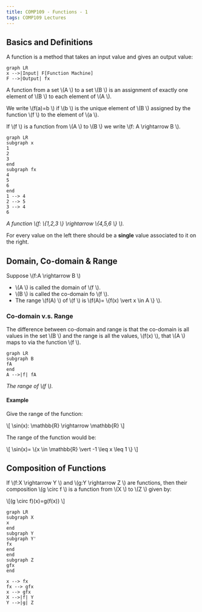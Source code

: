 ```yaml
---
title: COMP109 - Functions - 1
tags: COMP109 Lectures
---
```

## Basics and Definitions
A function is a method that takes an input value and gives an output value:

```mermaid
graph LR
x -->|Input| F[Function Machine]
F -->|Output| fx
```

A function from a set  \\(A \\) to a set  \\(B \\) is an assignment of exactly one element of  \\(B \\) to each element of  \\(A \\).

We write  \\(f(a)=b \\) if  \\(b \\) is the unique element of  \\(B \\) assigned by the function  \\(f \\) to the element of  \\(a \\).

If  \\(f \\) is a function from  \\(A \\) to  \\(B \\) we write  \\(f: A \\rightarrow B \\).

```mermaid
graph LR
subgraph x
1
2
3
end 
subgraph fx
4
5
6
end
1 --> 4
2 --> 5
3 --> 4
6
```
*A function  \\(f: \\{1,2,3 \\}  \\rightarrow  \\{4,5,6 \\} \\).*

For every value on the left there should be a **single** value associated to it on the right.

## Domain, Co-domain & Range
Suppose  \\(f:A \\rightarrow B \\)

*  \\(A \\) is called the domain of  \\(f \\).
*  \\(B \\) is called the co-domain fo  \\(f \\).
* The range  \\(f(A) \\) of  \\(f \\) is  \\(f(A)= \\{f(x) \\vert x \\in A \\} \\).

### Co-domain v.s. Range
The difference between co-domain and range is that the co-domain is all values in the set  \\(B \\) and the range is all the values,  \\(f(x) \\), that  \\(A \\) maps to via the function  \\(f \\).

```mermaid
graph LR
subgraph B
fA
end
A -->|f| fA
```
*The range of  \\(f \\).*

#### Example
Give the range of the function:

 \\[ \\sin(x): \\mathbb{R} \\rightarrow \\mathbb{R} \\]

The range of the function would be:

 \\[ \\sin(x)= \\{x \\in \\mathbb{R} \\vert -1 \\leq x \\leq 1 \\} \\]

## Composition of Functions
If  \\(f:X \\rightarrow Y \\) and  \\(g:Y \\rightarrow Z \\) are functions, then their composition  \\(g \\circ f \\) is a function from  \\(X \\) to  \\(Z \\) given by:

 \\[(g \\circ f)(x)=g(f(x)) \\]

```mermaid
graph LR
subgraph X
x
end
subgraph Y
subgraph Y'
fx
end
end
subgraph Z
gfx
end

x --> fx
fx --> gfx
x --> gfx
X -->|f| Y
Y -->|g| Z
